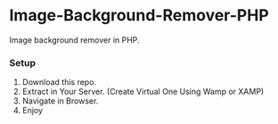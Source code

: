 # Image-Background-Remover-PHP

Image background remover in PHP.

### Setup
1. Download this repo.
2. Extract in Your Server. (Create Virtual One Using Wamp or XAMP)
3. Navigate in Browser.
4. Enjoy
